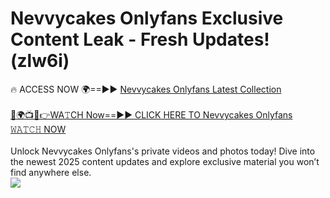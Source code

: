 # Nevvycakes Onlyfans Exclusive Content Leak - Fresh Updates! (zlw6i)

🔥 ACCESS NOW 🌍==►► <a href="https://tinyurl.com/kvy9nzfs" rel="nofollow">Nevvycakes Onlyfans Latest Collection</a>
<br><br>
[🔴🌍📺📱👉WA𝚃CH Now==►► CLICK HERE TO Nevvycakes Onlyfans 𝚆𝙰𝚃𝙲𝙷 NOW](https://tinyurl.com/kvy9nzfs)
<br><br>
Unlock Nevvycakes Onlyfans's private videos and photos today! Dive into the newest 2025 content updates and explore exclusive material you won’t find anywhere else.
<br>
<a href="https://tinyurl.com/kvy9nzfs" rel="nofollow" data-target="animated-image.originalLink"><img src="https://camo.githubusercontent.com/8a4f000d20f83aca3bf7ec5f350d767afa0574a8a352519fd8cfa583a6f93a33/68747470733a2f2f692e696d6775722e636f6d2f644a486b345a712e676966" data-canonical-src="https://i.imgur.com/dJHk4Zq.gif" style="max-width: 100%; display: inline-block;" data-target="animated-image.originalImage"></a>
<br>
